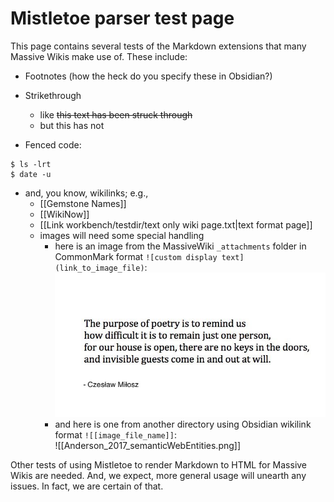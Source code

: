 # Mistletoe parser test page

This page contains several tests of the Markdown extensions that many Massive Wikis make use of. These include:

- Footnotes (how the heck do you specify these in Obsidian?)

- Strikethrough
	- like ~~this text has been struck through~~  
	- but this has not

- Fenced code:
```shell
$ ls -lrt
$ date -u
```

- and, you know, wikilinks; e.g.,
	- [[Gemstone Names]]  
	- [[WikiNow]]  
	- [[Link workbench/testdir/text only wiki page.txt|text format page]]
	- images will need some special handling
		- here is an image from the MassiveWiki `_attachments` folder in CommonMark format
		  `![custom display text](link_to_image_file)`:
	   ![The purpose of poetry](_attachments/2021-11-11-Milosz.jpeg)  
		- and here is one from another directory using Obsidian wikilink format 
		`![[image_file_name]]`:  
		![[Anderson_2017_semanticWebEntities.png]]  
	

Other tests of using Mistletoe to render Markdown to HTML for Massive Wikis are needed. And, we expect, more general usage will unearth any issues. In fact, we are certain of that.

